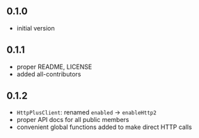 ## 0.1.0

- initial version

## 0.1.1

- proper README, LICENSE
- added all-contributors

## 0.1.2

- `HttpPlusClient`: renamed `enabled` -> `enableHttp2`
- proper API docs for all public members
- convenient global functions added to make direct HTTP calls
